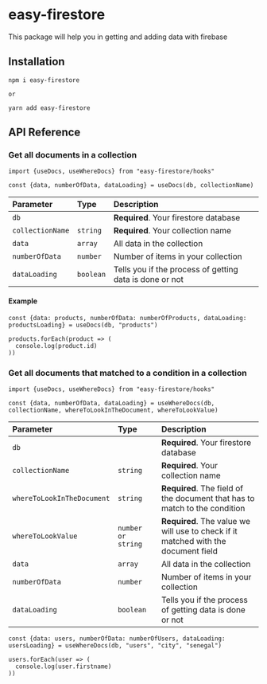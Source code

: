 # easy-firestore
This package will help you in getting and adding data with firebase

## Installation
```
npm i easy-firestore

or 

yarn add easy-firestore
```

## API Reference

### Get all documents in a collection

```
import {useDocs, useWhereDocs} from "easy-firestore/hooks"

const {data, numberOfData, dataLoading} = useDocs(db, collectionName)
```

| Parameter | Type     | Description                |
| :-------- | :------- | :------------------------- |
| `db`      | | **Required**. Your firestore database |
| `collectionName`| `string`| **Required**. Your collection name|
| `data`| `array` | All data in the collection|
| `numberOfData`| `number`| Number of items in your collection|
| `dataLoading`| `boolean`| Tells you if the process of getting data is done or not|


#### Example

```
const {data: products, numberOfData: numberOfProducts, dataLoading: productsLoading} = useDocs(db, "products")

products.forEach(product => (
  console.log(product.id)
))
```
### Get all documents that matched to a condition in a collection

```
import {useDocs, useWhereDocs} from "easy-firestore/hooks"

const {data, numberOfData, dataLoading} = useWhereDocs(db, collectionName, whereToLookInTheDocument, whereToLookValue)
```
| Parameter | Type     | Description                |
| :-------- | :------- | :------------------------- |
| `db`      | | **Required**. Your firestore database |
| `collectionName`| `string`| **Required**. Your collection name|
| `whereToLookInTheDocument`| `string`| **Required**. The field of the document that has to match to the condition|
| `whereToLookValue`| `number or string`| **Required**. The value we will use to check if it matched with the document field|
| `data`| `array` | All data in the collection|
| `numberOfData`| `number`| Number of items in your collection|
| `dataLoading`| `boolean`| Tells you if the process of getting data is done or not|


```
const {data: users, numberOfData: numberOfUsers, dataLoading: usersLoading} = useWhereDocs(db, "users", "city", "senegal")

users.forEach(user => (
  console.log(user.firstname)
))

